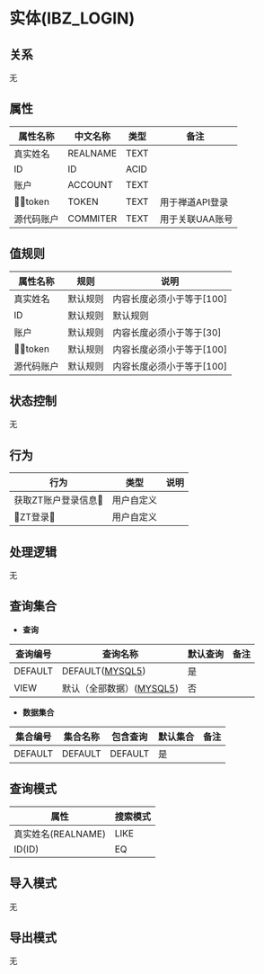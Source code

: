 # 实体(IBZ_LOGIN)

  

## 关系
无

## 属性

| 属性名称        |    中文名称    | 类型     |  备注  |
| --------   |------------| -----   |  -------- | 
|真实姓名|REALNAME|TEXT|&nbsp;|
|ID|ID|ACID|&nbsp;|
|账户|ACCOUNT|TEXT|&nbsp;|
|token|TOKEN|TEXT|&nbsp;用于禅道API登录|
|源代码账户|COMMITER|TEXT|&nbsp;用于关联UAA账号|

## 值规则
| 属性名称    | 规则    |  说明  |
| --------   |------------| ----- | 
|真实姓名|默认规则|内容长度必须小于等于[100]|
|ID|默认规则|默认规则|
|账户|默认规则|内容长度必须小于等于[30]|
|token|默认规则|内容长度必须小于等于[100]|
|源代码账户|默认规则|内容长度必须小于等于[100]|

## 状态控制

无


## 行为
| 行为    | 类型    |  说明  |
| --------   |------------| ----- | 
|获取ZT账户登录信息|用户自定义|&nbsp;|
|ZT登录|用户自定义|&nbsp;|

## 处理逻辑
无

## 查询集合

* **查询**

| 查询编号 | 查询名称       | 默认查询 |   备注|
| --------  | --------   | --------   | ----- |
|DEFAULT|DEFAULT([MYSQL5](../../appendix/query_MYSQL5.md#IbiLogin_Default))|是|&nbsp;|
|VIEW|默认（全部数据）([MYSQL5](../../appendix/query_MYSQL5.md#IbiLogin_View))|否|&nbsp;|

* **数据集合**

| 集合编号 | 集合名称   |  包含查询  | 默认集合 |   备注|
| --------  | --------   | -------- | --------   | ----- |
|DEFAULT|DEFAULT|DEFAULT|是|&nbsp;|

## 查询模式
| 属性      |    搜索模式     |
| --------   |------------|
|真实姓名(REALNAME)|LIKE|
|ID(ID)|EQ|

## 导入模式
无


## 导出模式
无
